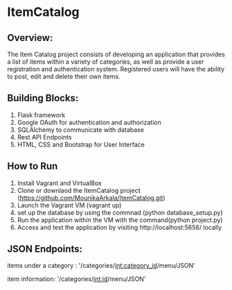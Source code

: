 # ItemCatalog

## Overview: 
The Item Catalog project consists of developing an application that provides a list of items within a variety of categories, as well as provide a user registration and authentication system. Registered users will have the ability to post, edit and delete their own items.

## Building Blocks:
1. Flask framework
2. Google OAuth for authentication and authorization
3. SQLAlchemy to communicate with database
4. Rest API Endpoints
5. HTML, CSS and Bootstrap for User Interface

## How to Run
1. Install Vagrant and VirtualBox
2. Clone or downlaod the ItemCatalog project (https://github.com/MounikaArkala/ItemCatalog.git)
3. Launch the Vagrant VM (vagrant up)
4. set up the database by using the commnad (python database_setup.py)
5. Run the application within the VM with the command(python project.py)
6. Access and test the application by visiting http://localhost:5656/ locally

## JSON Endpoints:
items under a category :  '/categories/<int:category_id>/menu/JSON'  

item information:         '/categories/<int:id>/menu/JSON'



